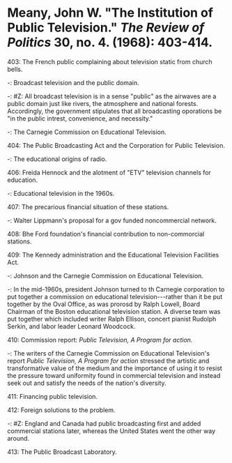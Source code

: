 # Meany, John W. "The Institution of Public Television." *The Review of Politics* 30, no. 4. (1968): 403-414.  

403: The French public complaining about television static from church bells. 

-: Broadcast television and the public domain.  

-: #Z: All broadcast television is in a sense "public" as the airwaves are a public domain just like rivers, the atmosphere and national forests. Accordingly, the government stipulates that all broadcasting oporations be "in the public intrest, convenience, and necessity."   

-: The Carnegie Commission on Educational Television.  

404: The Public Broadcasting Act and the Corporation for Public Television.  

-: The educational origins of radio.  

406: Freida Hennock and the alotment of "ETV" television channels for education.  

-: Educational television in the 1960s.  

407: The precarious financial situation of these stations.  

-: Walter Lippmann's proposal for a gov funded noncommercial network.  

408: Bhe Ford foundation's financial contribution to non-commorcial stations.  

409: The Kennedy administration and the Educational Television Facilities Act.  

-: Johnson and the Carnegie Commission on Educational Television.  

-: In the mid-1960s, president Johnson turned to th Carnegie corporation to put together a commission on educational television---rather than it be put together by the Oval Office, as was prorosd by Ralph Lowell, Board Chairman of the Boston educational television station. A diverse team was put together which included writer Ralph Ellison, concert pianist Rudolph Serkin, and labor leader Leonard Woodcock.   

410: Commission report: *Public Television, A Program for action.*  

-: The writers of the Carnegie Commission on Educational Television's report *Public Television, A Program for action* stressed the artistic and transformative value of the medium and the importance of using it to resist the pressure toward uniformity found in commercial television and instead seek out and satisfy the needs of the nation's diversity.    

411: Financing public television.  

412: Foreign solutions to the problem.  

-: #Z: England and Canada had public broadcasting first and added commercial stations later, whereas the United States went the other way around.  

413: The Public Broadcast Laboratory.  
